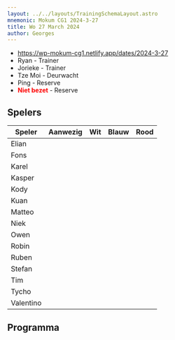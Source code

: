 ```yaml
---
layout: ../../layouts/TrainingSchemaLayout.astro
mnemonic: Mokum CG1 2024-3-27
title: Wo 27 March 2024
author: Georges
---
```


- https://wp-mokum-cg1.netlify.app/dates/2024-3-27
- Ryan - Trainer
- Jorieke - Trainer
- Tze Moi - Deurwacht
- Ping - Reserve
- <span style="color:red">**Niet bezet**</span> - Reserve
## Spelers
| Speler | Aanwezig | Wit | Blauw | Rood |
|--------|----------|-----|-------|------|
| Elian | | | | | |
| Fons | | | | | |
| Karel | | | | | |
| Kasper | | | | | |
| Kody | | | | | |
| Kuan | | | | | |
| Matteo | | | | | |
| Niek | | | | | |
| Owen | | | | | |
| Robin | | | | | |
| Ruben | | | | | |
| Stefan | | | | | |
| Tim | | | | | |
| Tycho | | | | | |
| Valentino | | | | | |
## Programma




